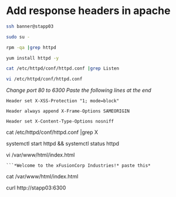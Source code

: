 # Add response headers in apache
```bash
ssh banner@stapp03

sudo su -

rpm -qa |grep httpd

yum install httpd -y

cat /etc/httpd/conf/httpd.conf |grep Listen

vi /etc/httpd/conf/httpd.conf
```
*Change port 80 to 6300*
*Paste the following lines at the end*
```
Header set X-XSS-Protection "1; mode=block"

Header always append X-Frame-Options SAMEORIGIN

Header set X-Content-Type-Options nosniff
``` 
cat /etc/httpd/conf/httpd.conf |grep X

systemctl start httpd && systemctl status httpd

vi /var/www/html/index.html
```
```*Welcome to the xFusionCorp Industries!* paste this*
```
cat /var/www/html/index.html

curl http://stapp03:6300

```